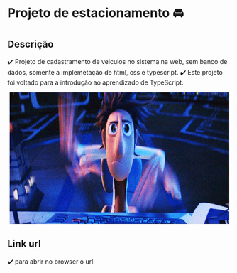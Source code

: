 # Projeto de estacionamento :oncoming_automobile:	

## Descrição
:heavy_check_mark: Projeto de cadastramento de veiculos no sistema na web, sem banco de dados, somente a implemetação de html, css e typescript.
:heavy_check_mark: Este projeto foi voltado para a introdução ao aprendizado de TypeScript.

<p align="center">
    <img src="\assets\img\BemKqR9RDK4V2.gif">
</p>

## Link url
:heavy_check_mark: para abrir no browser o url: 